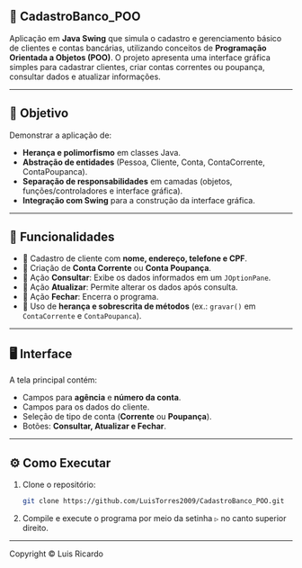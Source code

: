 ## 🏦 CadastroBanco_POO

Aplicação em **Java Swing** que simula o cadastro e gerenciamento básico de clientes e contas bancárias, utilizando conceitos de **Programação Orientada a Objetos (POO)**. O projeto apresenta uma interface gráfica simples para cadastrar clientes, criar contas correntes ou poupança, consultar dados e atualizar informações.

---

## 🎯 Objetivo
Demonstrar a aplicação de:
- **Herança e polimorfismo** em classes Java.  
- **Abstração de entidades** (Pessoa, Cliente, Conta, ContaCorrente, ContaPoupanca).  
- **Separação de responsabilidades** em camadas (objetos, funções/controladores e interface gráfica).  
- **Integração com Swing** para a construção da interface gráfica.  

---

## 🔑 Funcionalidades

- 📌 Cadastro de cliente com **nome, endereço, telefone e CPF**.  
- 📌 Criação de **Conta Corrente** ou **Conta Poupança**.  
- 📌 Ação **Consultar**: Exibe os dados informados em um `JOptionPane`.  
- 📌 Ação **Atualizar**: Permite alterar os dados após consulta.  
- 📌 Ação **Fechar**: Encerra o programa.  
- 📌 Uso de **herança e sobrescrita de métodos** (ex.: `gravar()` em `ContaCorrente` e `ContaPoupanca`).  

---

## 🖥️ Interface

A tela principal contém:

- Campos para **agência** e **número da conta**.  
- Campos para os dados do cliente.  
- Seleção de tipo de conta (**Corrente** ou **Poupança**).  
- Botões: **Consultar, Atualizar e Fechar**.  

---


## ⚙️ Como Executar

1. Clone o repositório:
   ```bash
   git clone https://github.com/LuisTorres2009/CadastroBanco_POO.git

   
2. Compile e execute o programa por meio da setinha `▷` no canto superior direito.

---

Copyright © Luis Ricardo
